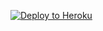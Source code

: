 
<p><a href="https://dashboard.heroku.com/new?template=https://github.com/项目名/仓库名"> <img src="https://www.herokucdn.com/deploy/button.svg" alt="Deploy to Heroku" /></a></p>
